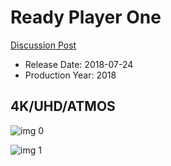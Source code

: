 # Ready Player One

[Discussion Post](https://www.avsforum.com/threads/bass-eq-for-filtered-movies.2995212/post-56720998)

* Release Date: 2018-07-24
* Production Year: 2018

## 4K/UHD/ATMOS

![img 0](https://i.imgur.com/M4mWOTG.jpg)

![img 1](https://i.imgur.com/5x58b4S.jpg)

